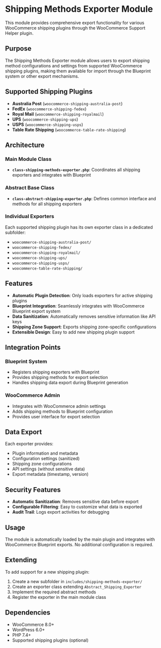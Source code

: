 # Shipping Methods Exporter Module

This module provides comprehensive export functionality for various WooCommerce shipping plugins through the WooCommerce Support Helper plugin.

## Purpose

The Shipping Methods Exporter module allows users to export shipping method configurations and settings from supported WooCommerce shipping plugins, making them available for import through the Blueprint system or other export mechanisms.

## Supported Shipping Plugins

- **Australia Post** (`woocommerce-shipping-australia-post`)
- **FedEx** (`woocommerce-shipping-fedex`)
- **Royal Mail** (`woocommerce-shipping-royalmail`)
- **UPS** (`woocommerce-shipping-ups`)
- **USPS** (`woocommerce-shipping-usps`)
- **Table Rate Shipping** (`woocommerce-table-rate-shipping`)

## Architecture

### Main Module Class
- **`class-shipping-methods-exporter.php`**: Coordinates all shipping exporters and integrates with Blueprint

### Abstract Base Class
- **`class-abstract-shipping-exporter.php`**: Defines common interface and methods for all shipping exporters

### Individual Exporters
Each supported shipping plugin has its own exporter class in a dedicated subfolder:
- `woocommerce-shipping-australia-post/`
- `woocommerce-shipping-fedex/`
- `woocommerce-shipping-royalmail/`
- `woocommerce-shipping-ups/`
- `woocommerce-shipping-usps/`
- `woocommerce-table-rate-shipping/`

## Features

- **Automatic Plugin Detection**: Only loads exporters for active shipping plugins
- **Blueprint Integration**: Seamlessly integrates with WooCommerce Blueprint export system
- **Data Sanitization**: Automatically removes sensitive information like API keys
- **Shipping Zone Support**: Exports shipping zone-specific configurations
- **Extensible Design**: Easy to add new shipping plugin support

## Integration Points

### Blueprint System
- Registers shipping exporters with Blueprint
- Provides shipping methods for export selection
- Handles shipping data export during Blueprint generation

### WooCommerce Admin
- Integrates with WooCommerce admin settings
- Adds shipping methods to Blueprint configuration
- Provides user interface for export selection

## Data Export

Each exporter provides:
- Plugin information and metadata
- Configuration settings (sanitized)
- Shipping zone configurations
- API settings (without sensitive data)
- Export metadata (timestamp, version)

## Security Features

- **Automatic Sanitization**: Removes sensitive data before export
- **Configurable Filtering**: Easy to customize what data is exported
- **Audit Trail**: Logs export activities for debugging

## Usage

The module is automatically loaded by the main plugin and integrates with WooCommerce Blueprint exports. No additional configuration is required.

## Extending

To add support for a new shipping plugin:

1. Create a new subfolder in `includes/shipping-methods-exporter/`
2. Create an exporter class extending `Abstract_Shipping_Exporter`
3. Implement the required abstract methods
4. Register the exporter in the main module class

## Dependencies

- WooCommerce 8.0+
- WordPress 6.0+
- PHP 7.4+
- Supported shipping plugins (optional)
